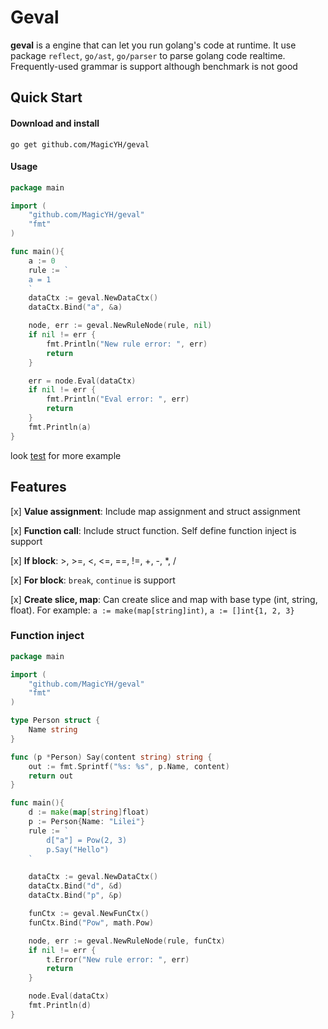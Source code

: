 # Geval

**geval** is a engine that can let you run golang's code at runtime. It use package `reflect`, `go/ast`, `go/parser` to parse golang code realtime. Frequently-used grammar is support although benchmark is not good

## Quick Start
#### Download and install
    go get github.com/MagicYH/geval

#### Usage
```go
package main

import (
    "github.com/MagicYH/geval"
    "fmt"
)

func main(){
    a := 0
	rule := `
	a = 1
	`
	dataCtx := geval.NewDataCtx()
	dataCtx.Bind("a", &a)

	node, err := geval.NewRuleNode(rule, nil)
	if nil != err {
		fmt.Println("New rule error: ", err)
		return
	}

	err = node.Eval(dataCtx)
	if nil != err {
		fmt.Println("Eval error: ", err)
		return
    }
    fmt.Println(a)
}
```

look [test](https://github.com/MagicYH/geval/test) for more example

## Features

[x] **Value assignment**: Include map assignment and struct assignment

[x] **Function call**: Include struct function. Self define function inject is support

[x] **If block**: >, >=, <, <=, ==, !=, +, -, *, /

[x] **For block**: `break`, `continue` is support

[x] **Create slice, map**: Can create slice and map with base type (int, string, float). For example: `a := make(map[string]int)`, `a := []int{1, 2, 3}`

### Function inject
```go
package main

import (
    "github.com/MagicYH/geval"
    "fmt"
)

type Person struct {
	Name string
}

func (p *Person) Say(content string) string {
	out := fmt.Sprintf("%s: %s", p.Name, content)
	return out
}

func main(){
    d := make(map[string]float)
	p := Person{Name: "Lilei"}
	rule := `
		d["a"] = Pow(2, 3)
		p.Say("Hello")
	`

	dataCtx := geval.NewDataCtx()
	dataCtx.Bind("d", &d)
	dataCtx.Bind("p", &p)

	funCtx := geval.NewFunCtx()
	funCtx.Bind("Pow", math.Pow)

	node, err := geval.NewRuleNode(rule, funCtx)
	if nil != err {
		t.Error("New rule error: ", err)
		return
	}

    node.Eval(dataCtx)
    fmt.Println(d)
}
```